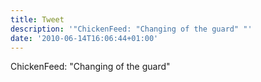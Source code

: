 ```yaml
---
title: Tweet
description: '"ChickenFeed: "Changing of the guard" "'
date: '2010-06-14T16:06:44+01:00'
---
```

ChickenFeed: "Changing of the guard" 
